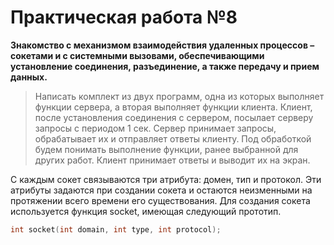 # Практическая работа №8
**Знакомство с механизмом взаимодействия удаленных процессов – сокетами и с системными вызовами, обеспечивающими установление соединения, разъединение, а также передачу и прием данных.**
>Написать комплект из двух программ, одна из которых выполняет функции сервера, а вторая выполняет функции клиента.
Клиент, после установления соединения с сервером, посылает серверу запросы с периодом 1 сек.
Сервер принимает запросы, обрабатывает их и отправляет ответы клиенту. Под обработкой будем понимать выполнение функции, ранее выбранной для других работ. Клиент принимает ответы и выводит их на экран.


С каждым сокет связываются три атрибута: домен, тип и протокол. Эти атрибуты задаются при создании сокета и остаются неизменными на протяжении всего времени его существования. Для создания сокета используется функция socket, имеющая следующий прототип.
```c
int socket(int domain, int type, int protocol);
```
